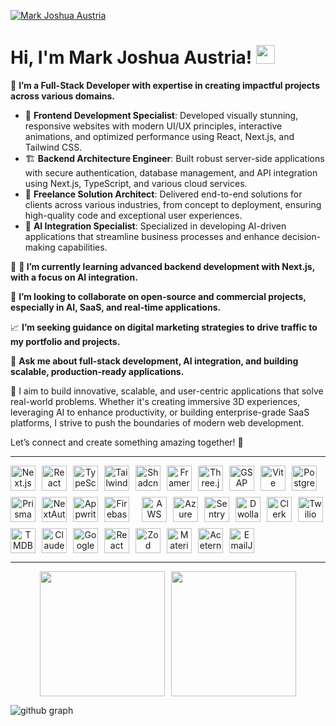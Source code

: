 [![Mark Joshua Austria](https://media.licdn.com/dms/image/v2/D5616AQGkGPzwF5mLDA/profile-displaybackgroundimage-shrink_350_1400/B56ZbIlQQkH0AY-/0/1747121932358?e=1752710400&v=beta&t=LX8ArjSTzOWp1VIyRZEgVz7R-l7qjeaE8I5-qoKVYxM)](https://www.markaustria.com)

# Hi, I'm Mark Joshua Austria! <img src="https://raw.githubusercontent.com/MartinHeinz/MartinHeinz/master/wave.gif" width="30px" height="30px">

💼 **I’m a Full-Stack Developer with expertise in creating impactful projects across various domains.**

- 🎨 **Frontend Development Specialist**: Developed visually stunning, responsive websites with modern UI/UX principles, interactive animations, and optimized performance using React, Next.js, and Tailwind CSS.
- 🏗️ **Backend Architecture Engineer**: Built robust server-side applications with secure authentication, database management, and API integration using Next.js, TypeScript, and various cloud services.
- 🤝 **Freelance Solution Architect**: Delivered end-to-end solutions for clients across various industries, from concept to deployment, ensuring high-quality code and exceptional user experiences.
- 🤖 **AI Integration Specialist**: Specialized in developing AI-driven applications that streamline business processes and enhance decision-making capabilities.

🌱 **🌱 I’m currently learning advanced backend development with Next.js, with a focus on AI integration.**

👯 **I’m looking to collaborate on open-source and commercial projects, especially in AI, SaaS, and real-time applications.**

📈 **I’m seeking guidance on digital marketing strategies to drive traffic to my portfolio and projects.**

💬 **Ask me about full-stack development, AI integration, and building scalable, production-ready applications.**

🔭 I aim to build innovative, scalable, and user-centric applications that solve real-world problems. Whether it's creating immersive 3D experiences, leveraging AI to enhance productivity, or building enterprise-grade SaaS platforms, I strive to push the boundaries of modern web development.

Let’s connect and create something amazing together! 🚀

<!-- 
---

## Highlights of My Work

### **AI-Powered Applications**

- **PrepWise**: AI-powered mock interview platform with voice interaction and real-time feedback.
- **Inspector**: AI-driven food safety inspection system with automated report generation.
- **Appraisal System**: AI-powered employee performance evaluation platform with dynamic forms and role-based access control.

### **SaaS & Enterprise Solutions**

- **StoreIt**: Cloud storage solution inspired by Google Drive with passwordless authentication and real-time file management.
- **Horizon**: Full-stack banking platform with real-time transactions and Plaid integration.
- **LiveDocs**: Real-time collaborative document editor with markdown support and live cursors.

### **Immersive Experiences**

- **3D Developer Portfolio**: Interactive portfolio with 3D animations and smooth transitions.
- **Interactive iPhone Pro Website**: Apple-inspired product showcase with 3D models and scroll-triggered animations.
- **Award-Worthy Gaming Website**: Gaming platform with advanced animations and interactive elements.

### **Landing Pages & Portfolios**

- **Modern Developer Portfolio**: Responsive portfolio with dynamic project showcases and case studies.
- **Xora SaaS Landing Page**: High-converting landing page with smooth navigation and reusable components.
- **Brainwave**: AI landing page with parallax effects and Bento Box layouts.
-->

---

<div align="center">
<div style="display: flex; flex-wrap: wrap; align-items: center; gap: 10px;">
<img src="https://markaustria.com/next.svg" alt="Next.js" height="40" />
<img src="https://markaustria.com/re.svg" alt="React" height="40" />
<img src="https://markaustria.com/ts.svg" alt="TypeScript" height="40" />
<img src="https://markaustria.com/tail.svg" alt="Tailwind CSS" height="40" />
<img src="https://markaustria.com/shadcn.png" alt="Shadcn UI" height="40" />
<img src="https://markaustria.com/fm.svg" alt="Framer Motion" height="40" />
<img src="https://markaustria.com/three.svg" alt="Three.js" height="40" />
<img src="https://markaustria.com/gsap.svg" alt="GSAP" height="40" />
<img src="https://markaustria.com/vite.svg" alt="Vite" height="40" />
<img src="https://markaustria.com/postgres.svg" alt="PostgreSQL" height="40" />
<img src="https://markaustria.com/prisma.svg" alt="Prisma" height="40" />
<img src="https://markaustria.com/nauth.png" alt="NextAuth" height="40" />
<img src="https://markaustria.com/appwrite.svg" alt="Appwrite" height="40" />
<img src="https://markaustria.com/firebase.svg" alt="Firebase" height="40" />
<br />
<img src="https://markaustria.com/aws.webp" alt="AWS" height="40" />
<img src="https://markaustria.com/azure.svg" alt="Azure" height="40" />
<img src="https://markaustria.com/sentry.svg" alt="Sentry" height="40" />
<img src="https://markaustria.com/dwolla.webp" alt="Dwolla" height="40" />
<img src="https://markaustria.com/clerk.jpg" alt="Clerk" height="40" />
<img src="https://markaustria.com/twilio.svg" alt="Twilio" height="40" />
<img src="https://markaustria.com/tmdb.jpg" alt="TMDB API" height="40" />
<img src="https://markaustria.com/claude.svg" alt="Claude AI" height="40" />
<img src="https://markaustria.com/gemini.svg" alt="Google Gemini" height="40" />
<img src="https://markaustria.com/hook.png" alt="React Hook Form" height="40" />
<img src="https://markaustria.com/zod.png" alt="Zod" height="40" />
<img src="https://markaustria.com/material.svg" alt="Material UI" height="40" />
<img src="https://markaustria.com/aceternity.png" alt="Aceternity UI" height="40" />
<img src="https://markaustria.com/emailjs.png" alt="EmailJS" height="40" />
</div>
</div>

---
<div align="center" style="display: flex; justify-content: center; gap: 10px; flex-wrap: wrap;">

  <img src="https://github-readme-streak-stats.herokuapp.com/?user=mjaus29&theme=tokyonight" style="height: 200px; object-fit: cover;" />
  
  <img src="https://github-readme-stats.vercel.app/api/top-langs?username=mjaus29&show_icons=true&locale=en&layout=compact&theme=tokyonight" style="height: 200px; object-fit: cover;" />

</div>


![github graph](https://github-readme-activity-graph.vercel.app/graph?username=mjaus29&theme=react-dark)
